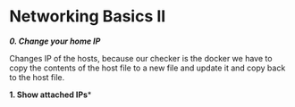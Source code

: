 **<h1>Networking Basics II</h1>**
  
  ***0. Change your home IP***
  
  Changes IP of the hosts, because our checker is the docker we have to copy the contents of the host file to a new file and update it and copy back to the host file.
  
  **1. Show attached IPs***
